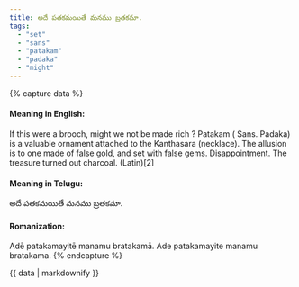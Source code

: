 ```yaml
---
title: అదే పతకమయితే మనము బ్రతకమా.
tags:
  - "set"
  - "sans"
  - "patakam"
  - "padaka"
  - "might"
---
```


{% capture data %}
#### Meaning in English:
If this were a brooch, might we not be made rich ?
Patakam ( Sans. Padaka) is a valuable ornament attached to the Kanthasara (necklace). The allusion is to one made of false gold, and set with false gems.
Disappointment.
The treasure turned out charcoal. (Latin)[2]

#### Meaning in Telugu:
అదే పతకమయితే మనము బ్రతకమా.

#### Romanization:
Adē patakamayitē manamu bratakamā.
Ade patakamayite manamu bratakama.
{% endcapture %}

{{ data | markdownify }}

